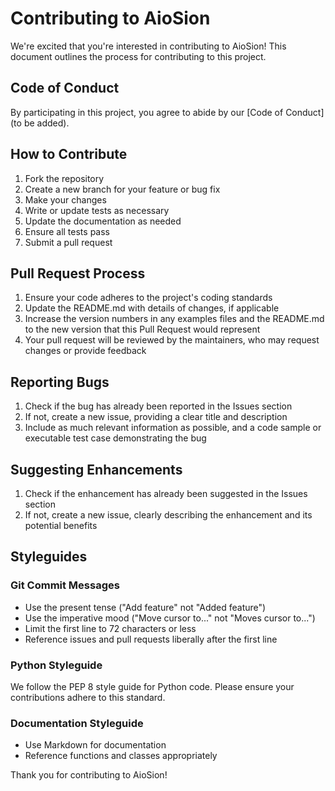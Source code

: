 # Contributing to AioSion

We're excited that you're interested in contributing to AioSion! This document outlines the process for contributing to this project.

## Code of Conduct

By participating in this project, you agree to abide by our [Code of Conduct] (to be added).

## How to Contribute

1. Fork the repository
2. Create a new branch for your feature or bug fix
3. Make your changes
4. Write or update tests as necessary
5. Update the documentation as needed
6. Ensure all tests pass
7. Submit a pull request

## Pull Request Process

1. Ensure your code adheres to the project's coding standards
2. Update the README.md with details of changes, if applicable
3. Increase the version numbers in any examples files and the README.md to the new version that this Pull Request would represent
4. Your pull request will be reviewed by the maintainers, who may request changes or provide feedback

## Reporting Bugs

1. Check if the bug has already been reported in the Issues section
2. If not, create a new issue, providing a clear title and description
3. Include as much relevant information as possible, and a code sample or executable test case demonstrating the bug

## Suggesting Enhancements

1. Check if the enhancement has already been suggested in the Issues section
2. If not, create a new issue, clearly describing the enhancement and its potential benefits

## Styleguides

### Git Commit Messages

- Use the present tense ("Add feature" not "Added feature")
- Use the imperative mood ("Move cursor to..." not "Moves cursor to...")
- Limit the first line to 72 characters or less
- Reference issues and pull requests liberally after the first line

### Python Styleguide

We follow the PEP 8 style guide for Python code. Please ensure your contributions adhere to this standard.

### Documentation Styleguide

- Use Markdown for documentation
- Reference functions and classes appropriately

Thank you for contributing to AioSion!